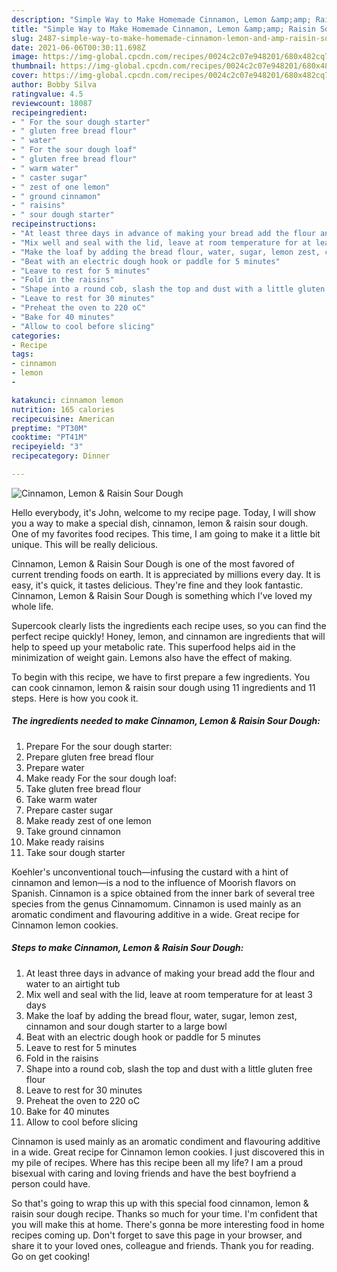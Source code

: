 ```yaml
---
description: "Simple Way to Make Homemade Cinnamon, Lemon &amp;amp; Raisin Sour Dough"
title: "Simple Way to Make Homemade Cinnamon, Lemon &amp;amp; Raisin Sour Dough"
slug: 2487-simple-way-to-make-homemade-cinnamon-lemon-and-amp-raisin-sour-dough
date: 2021-06-06T00:30:11.698Z
image: https://img-global.cpcdn.com/recipes/0024c2c07e948201/680x482cq70/cinnamon-lemon-raisin-sour-dough-recipe-main-photo.jpg
thumbnail: https://img-global.cpcdn.com/recipes/0024c2c07e948201/680x482cq70/cinnamon-lemon-raisin-sour-dough-recipe-main-photo.jpg
cover: https://img-global.cpcdn.com/recipes/0024c2c07e948201/680x482cq70/cinnamon-lemon-raisin-sour-dough-recipe-main-photo.jpg
author: Bobby Silva
ratingvalue: 4.5
reviewcount: 18087
recipeingredient:
- " For the sour dough starter"
- " gluten free bread flour"
- " water"
- " For the sour dough loaf"
- " gluten free bread flour"
- " warm water"
- " caster sugar"
- " zest of one lemon"
- " ground cinnamon"
- " raisins"
- " sour dough starter"
recipeinstructions:
- "At least three days in advance of making your bread add the flour and water to an airtight tub"
- "Mix well and seal with the lid, leave at room temperature for at least 3 days"
- "Make the loaf by adding the bread flour, water, sugar, lemon zest, cinnamon and sour dough starter to a large bowl"
- "Beat with an electric dough hook or paddle for 5 minutes"
- "Leave to rest for 5 minutes"
- "Fold in the raisins"
- "Shape into a round cob, slash the top and dust with a little gluten free flour"
- "Leave to rest for 30 minutes"
- "Preheat the oven to 220 oC"
- "Bake for 40 minutes"
- "Allow to cool before slicing"
categories:
- Recipe
tags:
- cinnamon
- lemon
- 

katakunci: cinnamon lemon  
nutrition: 165 calories
recipecuisine: American
preptime: "PT30M"
cooktime: "PT41M"
recipeyield: "3"
recipecategory: Dinner

---
```



![Cinnamon, Lemon &amp; Raisin Sour Dough](https://img-global.cpcdn.com/recipes/0024c2c07e948201/680x482cq70/cinnamon-lemon-raisin-sour-dough-recipe-main-photo.jpg)

Hello everybody, it's John, welcome to my recipe page. Today, I will show you a way to make a special dish, cinnamon, lemon &amp; raisin sour dough. One of my favorites food recipes. This time, I am going to make it a little bit unique. This will be really delicious.

Cinnamon, Lemon &amp; Raisin Sour Dough is one of the most favored of current trending foods on earth. It is appreciated by millions every day. It is easy, it's quick, it tastes delicious. They're fine and they look fantastic. Cinnamon, Lemon &amp; Raisin Sour Dough is something which I've loved my whole life.

Supercook clearly lists the ingredients each recipe uses, so you can find the perfect recipe quickly! Honey, lemon, and cinnamon are ingredients that will help to speed up your metabolic rate. This superfood helps aid in the minimization of weight gain. Lemons also have the effect of making.


To begin with this recipe, we have to first prepare a few ingredients. You can cook cinnamon, lemon &amp; raisin sour dough using 11 ingredients and 11 steps. Here is how you cook it.

<!--inarticleads1-->

##### The ingredients needed to make Cinnamon, Lemon &amp; Raisin Sour Dough:

1. Prepare  For the sour dough starter:
1. Prepare  gluten free bread flour
1. Prepare  water
1. Make ready  For the sour dough loaf:
1. Take  gluten free bread flour
1. Take  warm water
1. Prepare  caster sugar
1. Make ready  zest of one lemon
1. Take  ground cinnamon
1. Make ready  raisins
1. Take  sour dough starter


Koehler&#39;s unconventional touch—infusing the custard with a hint of cinnamon and lemon—is a nod to the influence of Moorish flavors on Spanish. Cinnamon is a spice obtained from the inner bark of several tree species from the genus Cinnamomum. Cinnamon is used mainly as an aromatic condiment and flavouring additive in a wide. Great recipe for Cinnamon lemon cookies. 

<!--inarticleads2-->

##### Steps to make Cinnamon, Lemon &amp; Raisin Sour Dough:

1. At least three days in advance of making your bread add the flour and water to an airtight tub
1. Mix well and seal with the lid, leave at room temperature for at least 3 days
1. Make the loaf by adding the bread flour, water, sugar, lemon zest, cinnamon and sour dough starter to a large bowl
1. Beat with an electric dough hook or paddle for 5 minutes
1. Leave to rest for 5 minutes
1. Fold in the raisins
1. Shape into a round cob, slash the top and dust with a little gluten free flour
1. Leave to rest for 30 minutes
1. Preheat the oven to 220 oC
1. Bake for 40 minutes
1. Allow to cool before slicing


Cinnamon is used mainly as an aromatic condiment and flavouring additive in a wide. Great recipe for Cinnamon lemon cookies. I just discovered this in my pile of recipes. Where has this recipe been all my life? I am a proud bisexual with caring and loving friends and have the best boyfriend a person could have. 

So that's going to wrap this up with this special food cinnamon, lemon &amp; raisin sour dough recipe. Thanks so much for your time. I'm confident that you will make this at home. There's gonna be more interesting food in home recipes coming up. Don't forget to save this page in your browser, and share it to your loved ones, colleague and friends. Thank you for reading. Go on get cooking!
